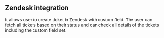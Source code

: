 Zendesk integration
---------------------
It allows user to create ticket in Zendesk with custom field. The user can fetch all tickets based on their status and can check all details of the tickets including the custom field set.
